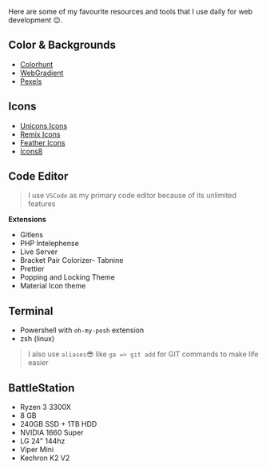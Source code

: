 Here are some of my favourite resources and tools that I use daily for web development 😉.

## <i class="ri-brush-3-fill"></i> Color & Backgrounds

- [Colorhunt](https://colorhunt.co)
- [WebGradient](https://webgradients.com/)
- [Pexels](https://www.pexels.com/)

## <i class="ri-lightbulb-flash-fill"></i> Icons

- [Unicons Icons](https://iconscout.com/unicons)
- [Remix Icons](https://remixicon.com/)
- [Feather Icons](https://feathericons.com/)
- [Icons8](https://icons8.com/icons/)

## <i class="ri-code-box-fill"></i> Code Editor

> I use `VSCode` as my primary code editor because of its unlimited features

**Extensions**

- Gitlens
- PHP Intelephense
- Live Server
- Bracket Pair Colorizer- Tabnine
- Prettier
- Popping and Locking Theme
- Material Icon theme

## <i class="ri-terminal-box-fill"></i> Terminal

- Powershell with `oh-my-posh` extension
- zsh (linux)

> I also use `aliases`😎 like `ga => git add` for GIT commands to make life easier

## <i class="ri-mac-fill"></i> BattleStation

- Ryzen 3 3300X
- 8 GB
- 240GB SSD + 1TB HDD
- NVIDIA 1660 Super
- LG 24" 144hz
- Viper Mini
- Kechron K2 V2
